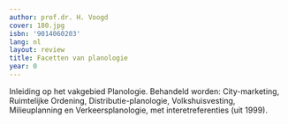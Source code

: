 ```yaml
---
author: prof.dr. H. Voogd
cover: 180.jpg
isbn: '9014060203'
lang: nl
layout: review
title: Facetten van planologie
year: 0
---
```

Inleiding op het vakgebied Planologie. Behandeld worden: City-marketing, Ruimtelijke Ordening, Distributie-planologie, Volkshuisvesting, Milieuplanning en Verkeersplanologie, met interetreferenties (uit 1999).
